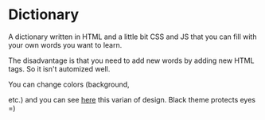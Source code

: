 # Dictionary
A dictionary written in HTML and a little bit CSS and JS that you can fill with your own words you want to learn.

The disadvantage is that you need to add new words by adding new HTML tags. So it isn't automized well.

You can change colors (background, <dt> etc.) and you can see [here](https://user576g.github.io/Dictionary/) this varian of design. Black theme protects eyes =) 
